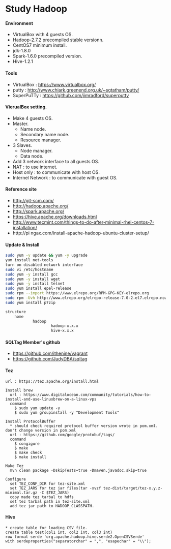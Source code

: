 # Study Hadoop 

#### Environment
* VirtualBox with 4 guests OS.
* Hadoop-2.7.2 precompiled stable versionn.
* CentOS7 minimum install.
* jdk-1.8.0
* Spark-1.6.0 precompiled version.
* Hive-1.2.1

#### Tools 
* VirtualBox : https://www.virtualbox.org/
* putty : http://www.chiark.greenend.org.uk/~sgtatham/putty/
* SuperPuTTy : https://github.com/jimradford/superputty

#### VierualBox setting.
* Make 4 guests OS.
 * Master.
   * Name node.
    * Secondary name node.
    * Resource manager.
 * 3 Slaves.
   * Node manager.
    * Data node.
* Add 3 network interface to all guests OS.
 * NAT : to use internet.
 * Host only : to communicate with host OS.
 * Internel Network : to communicate with guest OS.

#### Reference site
* http://git-scm.com/
* http://hadoop.apache.org/
* http://spark.apache.org/
* https://hive.apache.org/downloads.html
* http://www.tecmint.com/things-to-do-after-minimal-rhel-centos-7-installation/
* http://pi ngax.com/install-apache-hadoop-ubuntu-cluster-setup/

#### Update & Install
```bash
sudo yum -y update && yum -y upgrade
yum install net-tools
turn on disabled network interface
sudo vi /etc/hostname
sudo yum -y install gcc
sudo yum -y install wget
sudo yum -y install telnet
sudo yum install epel-release
sudo rpm --import https://www.elrepo.org/RPM-GPG-KEY-elrepo.org
sudo rpm -Uvh http://www.elrepo.org/elrepo-release-7.0-2.el7.elrepo.noarch.rpm
sudo yum install p7zip

structure
	home 
        	hadoop
                	hadoop-x.x.x
                	hive-x.x.x

```

#### SQLTag Member's github
* https://github.com/ithenine/vagrant
* https://github.com/JudyDBA/sqltag

#### Tez 
```
url : https://tez.apache.org/install.html

Install brew
  url : https://www.digitalocean.com/community/tutorials/how-to-install-and-use-linuxbrew-on-a-linux-vps
  command 
    $ sudo yum update -y
    $ sudo yum groupinstall -y "Development Tools"
  
Install ProtocolBuffer
  * should check required protocol buffer version wrote in pom.xml. don't change version in pom.xml
  url : https://github.com/google/protobuf/tags/
  command 
    $ congigure
    $ make
    $ make check
    $ make install

Make Tez  
  mvn clean package -DskipTests=true -Dmaven.javadoc.skip=true
  
Configure
  set TEZ_CONF_DIR for tez-site.xml
  set TEZ_JARS for tez jar files(tar -xvzf tez-dist/target/tez-x.y.z-minimal.tar.gz -C $TEZ_JARS)
  copy made tez tarbal to hdfs
  set tez tarbal path in tez-site.xml
  add tez jar path to HADOOP_CLASSPATH. 
```

#### Hive
``` 
* create table for loading CSV file.
create table test(col1 int, col2 int, col3 int) 
row format serde 'org.apache.hadoop.hive.serde2.OpenCSVSerde' 
with serdeproperties("separatorchar" = ",", "esapechar" = "\\");
```

